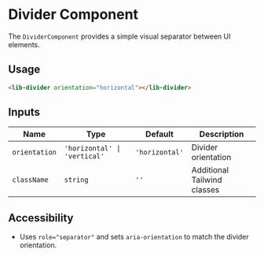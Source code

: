 # Divider Component

The `DividerComponent` provides a simple visual separator between UI elements.

## Usage
```html
<lib-divider orientation="horizontal"></lib-divider>
```

## Inputs
| Name | Type | Default | Description |
| ---- | ---- | ------- | ----------- |
| `orientation` | `'horizontal' \| 'vertical'` | `'horizontal'` | Divider orientation |
| `className` | `string` | `''` | Additional Tailwind classes |

## Accessibility
- Uses `role="separator"` and sets `aria-orientation` to match the divider orientation.
